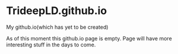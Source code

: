 # TrideepLD.github.io
My github.io(which has yet to be created)


As of this moment this github.io page is empty. Page will have more interesting stuff in the days to come.

